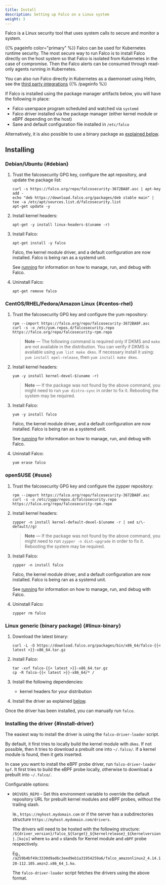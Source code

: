 ```yaml
---
title: Install
description: Setting up Falco on a Linux system
weight: 3
---
```


Falco is a Linux security tool that uses system calls to secure and monitor a system.

{{% pageinfo color="primary" %}}
Falco can be used for Kubernetes runtime security.
The most secure way to run Falco is to install Falco directly on the host system so that Falco is isolated from Kubernetes in the case of compromise.
Then the Falco alerts can be consumed through read-only agents running in Kubernetes.

You can also run Falco directly in Kubernetes as a daemonset using Helm, see the [third party integrations](../third-party)
{{% /pageinfo %}}


If Falco is installed using the package manager artifacts below, you will have the following in place:

 - Falco userspace program scheduled and watched via `systemd`
 - Falco driver installed via the package manager (either kernel module or eBPF depending on the host)
 - Sane and default configuration file installed in `/etc/falco`

Alternatively, it is also possible to use a binary package as [explained below](#linux-binary).

## Installing

### Debian/Ubuntu {#debian}

1. Trust the falcosecurity GPG key, configure the apt repository, and update the package list:

    ```shell
    curl -s https://falco.org/repo/falcosecurity-3672BA8F.asc | apt-key add -
    echo "deb https://download.falco.org/packages/deb stable main" | tee -a /etc/apt/sources.list.d/falcosecurity.list
    apt-get update -y
    ```

2. Install kernel headers:

    ```shell
    apt-get -y install linux-headers-$(uname -r)
    ```

3. Install Falco:

    ```shell
    apt-get install -y falco
    ```

    Falco, the kernel module driver, and a default configuration are now installed.
    Falco is being ran as a systemd unit.

    See [running](../running) for information on how to manage, run, and debug with Falco.

4. Uninstall Falco:

    ```shell
    apt-get remove falco
    ```

### CentOS/RHEL/Fedora/Amazon Linux {#centos-rhel}

1. Trust the falcosecurity GPG key and configure the yum repository:

    ```shell
    rpm --import https://falco.org/repo/falcosecurity-3672BA8F.asc
    curl -s -o /etc/yum.repos.d/falcosecurity.repo https://falco.org/repo/falcosecurity-rpm.repo
    ```

    > **Note** — The following command is required only if DKMS and `make` are not available in the distribution. You can verify if DKMS is available using `yum list make dkms`. If necessary install it using: `yum install epel-release`, then `yum install make dkms`.

2. Install kernel headers:

    ```shell
    yum -y install kernel-devel-$(uname -r)
    ```

    > **Note** — If the package was not found by the above command, you might need to run `yum distro-sync` in order to fix it. Rebooting the system may be required.

3. Install Falco:

    ```shell
    yum -y install falco
    ```
    Falco, the kernel module driver, and a default configuration are now installed.
    Falco is being ran as a systemd unit.

    See [running](../running) for information on how to manage, run, and debug with Falco.


4. Uninstall Falco:

    ```shell
    yum erase falco
    ```

### openSUSE {#suse}

1. Trust the falcosecurity GPG key and configure the zypper repository:

    ```shell
    rpm --import https://falco.org/repo/falcosecurity-3672BA8F.asc
    curl -s -o /etc/zypp/repos.d/falcosecurity.repo https://falco.org/repo/falcosecurity-rpm.repo
    ```

2. Install kernel headers:

    ```shell
    zypper -n install kernel-default-devel-$(uname -r | sed s/\-default//g)
    ```

    > **Note** — If the package was not found by the above command, you might need to run `zypper -n dist-upgrade` in order to fix it. Rebooting the system may be required.

3. Install Falco:

    ```shell
    zypper -n install falco
    ```
    Falco, the kernel module driver, and a default configuration are now installed.
    Falco is being ran as a systemd unit.

    See [running](../running) for information on how to manage, run, and debug with Falco.


4. Uninstall Falco:

    ```shell
    zypper rm falco
    ```

### Linux generic (binary package) {#linux-binary}

1. Download the latest binary:

    ```shell
    curl -L -O https://download.falco.org/packages/bin/x86_64/falco-{{< latest >}}-x86_64.tar.gz
    ```

2. Install Falco:

    ```shell
    tar -xvf falco-{{< latest >}}-x86_64.tar.gz
    cp -R falco-{{< latest >}}-x86_64/* /
    ```

3. Install the following dependencies:
    - kernel headers for your distribution

4. Install the driver as explained [below](#install-driver).

Once the driver has been installed, you can manually run `falco`.

### Installing the driver {#install-driver}

The easiest way to install the driver is using the `falco-driver-loader` script.

By default, it first tries to locally build the kernel module with `dkms`. If not possible, then it tries to download a prebuilt one into `~/.falco/`. If a kernel module is found, then it gets inserted.

In case you want to install the eBPF probe driver, run `falco-driver-loader bpf`.
It first tries to build the eBPF probe locally, otherwise to download a prebuilt into `~/.falco/`.

Configurable options:

- `DRIVERS_REPO` - Set this environment variable to override the default repository URL for prebuilt kernel modules and eBPF probes, without the trailing slash.

    Ie., `https://myhost.mydomain.com` or if the server has a subdirectories structure `https://myhost.mydomain.com/drivers`.

    The drivers will need to be hosted with the following structure:
    `/${driver_version}/falco_${target}_${kernelrelease}_${kernelversion}.[ko|o]` where `ko` and `o` stands for Kernel module and `eBPF` probe respectively.

    Eg., `/a259b4bf49c3330d9ad6c3eed9eb1a31954259a6/falco_amazonlinux2_4.14.128-112.105.amzn2.x86_64_1.ko`.

    The `falco-driver-loader` script fetches the drivers using the above format.
